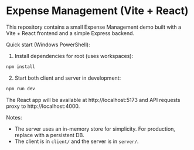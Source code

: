 # Expense Management (Vite + React)

This repository contains a small Expense Management demo built with a Vite + React frontend and a simple Express backend.

Quick start (Windows PowerShell):

1. Install dependencies for root (uses workspaces):

```powershell
npm install
```

2. Start both client and server in development:

```powershell
npm run dev
```

The React app will be available at http://localhost:5173 and API requests proxy to http://localhost:4000.

Notes:
- The server uses an in-memory store for simplicity. For production, replace with a persistent DB.
- The client is in `client/` and the server is in `server/`.
